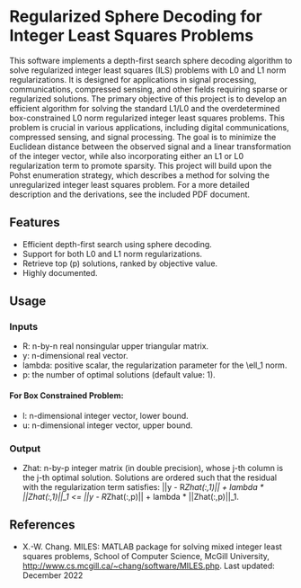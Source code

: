 # Regularized Sphere Decoding for Integer Least Squares Problems

This software implements a depth-first search sphere decoding algorithm to solve regularized integer least squares (ILS)
problems with L0 and L1 norm regularizations. It is designed for applications in signal processing, communications, compressed 
sensing, and other fields requiring sparse or regularized solutions. The primary objective of this project is to develop an 
efficient algorithm for solving the standard L1/L0 and the overdetermined box-constrained L0 norm regularized integer least 
squares problems. This problem is crucial
in various applications, including digital communications, compressed sensing, and signal processing. The goal
is to minimize the Euclidean distance between the observed signal and a linear transformation of the integer
vector, while also incorporating either an L1 or L0 regularization term to promote sparsity. This project will
build upon the Pohst enumeration strategy, which describes a method for solving the unregularized integer
least squares problem. For a more detailed description and the derivations, see the included PDF document.

## Features

- Efficient depth-first search using sphere decoding.
- Support for both L0 and L1 norm regularizations.
- Retrieve top \(p\) solutions, ranked by objective value.
- Highly documented.

## Usage

### Inputs

- R: n-by-n real nonsingular upper triangular matrix.
- y: n-dimensional real vector.
- lambda: positive scalar, the regularization parameter for the \ell_1 norm.
- p: the number of optimal solutions (default value: 1).

#### For Box Constrained Problem:

- l: n-dimensional integer vector, lower bound.
- u: n-dimensional integer vector, upper bound.

### Output
- Zhat: n-by-p integer matrix (in double precision), whose j-th column is the j-th optimal solution. Solutions are ordered such that the residual with the regularization term satisfies: ||y - R*Zhat(:,1)|| + lambda * ||Zhat(:,1)||_1 <= ||y - R*Zhat(:,p)|| + lambda * ||Zhat(:,p)||_1.


## References
* X.-W. Chang. MILES: MATLAB package for solving mixed integer least squares problems, School of Computer Science, McGill University, http://www.cs.mcgill.ca/~chang/software/MILES.php. Last updated: December 2022
